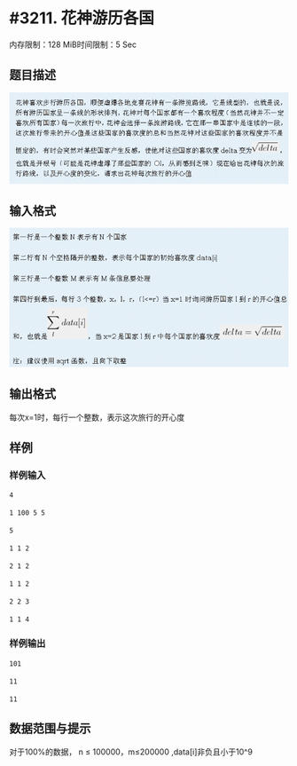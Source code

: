 # #3211. 花神游历各国

内存限制：128 MiB时间限制：5 Sec

## 题目描述

![](upload/201305/1(16).jpg)

## 输入格式

![](upload/201305/2(5).jpg)

## 输出格式

每次x=1时，每行一个整数，表示这次旅行的开心度

## 样例

### 样例输入

    
    4
    
    1 100 5 5
    
    5
    
    1 1 2
    
    2 1 2
    
    1 1 2
    
    2 2 3
    
    1 1 4
    
    
    

### 样例输出

    
    101
    
    11
    
    11
    
    
    

## 数据范围与提示

对于100%的数据， n &le; 100000，m&le;200000 ,data[i]非负且小于10^9
